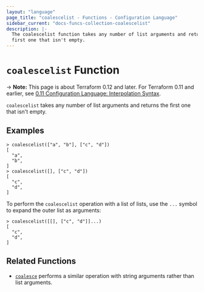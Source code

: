 ```yaml
---
layout: "language"
page_title: "coalescelist - Functions - Configuration Language"
sidebar_current: "docs-funcs-collection-coalescelist"
description: |-
  The coalescelist function takes any number of list arguments and returns the
  first one that isn't empty.
---
```


# `coalescelist` Function

-> **Note:** This page is about Terraform 0.12 and later. For Terraform 0.11 and
earlier, see
[0.11 Configuration Language: Interpolation Syntax](../../configuration-0-11/interpolation.html).

`coalescelist` takes any number of list arguments and returns the first one
that isn't empty.

## Examples

```
> coalescelist(["a", "b"], ["c", "d"])
[
  "a",
  "b",
]
> coalescelist([], ["c", "d"])
[
  "c",
  "d",
]
```

To perform the `coalescelist` operation with a list of lists, use the `...`
symbol to expand the outer list as arguments:

```
> coalescelist([[], ["c", "d"]]...)
[
  "c",
  "d",
]
```

## Related Functions

* [`coalesce`](./coalesce.html) performs a similar operation with string
  arguments rather than list arguments.

